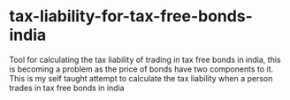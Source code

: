 # tax-liability-for-tax-free-bonds-india
Tool for calculating the tax liability of trading in tax free bonds in india, this is becoming a problem as the price of bonds have two components to it. This is my self taught attempt to calculate the tax liability when a person trades in tax free bonds in india
